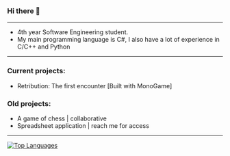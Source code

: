 ### Hi there 👋
----------------------
- 4th year  Software Engineering student.
- My main programming language is C#, I also have a lot of experience in C/C++ and Python
----------------------
### Current projects:

- Retribution: The first encounter [Built with MonoGame]

### Old projects:

- A game of chess | collaborative
- Spreadsheet application | reach me for access
---------------------------------
[![Top Languages](https://github-readme-stats.vercel.app/api/top-langs/?username=KMadre&size_weight=0.5&count_weight=0.5&layout=compact)](https://github.com/KMadre/github-readme-stats)
